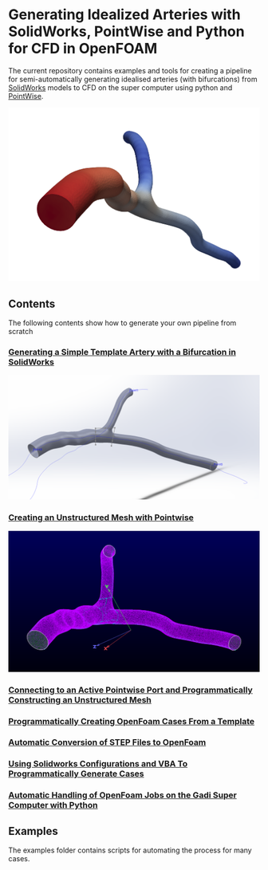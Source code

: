# Generating Idealized Arteries with SolidWorks, PointWise and Python for CFD in OpenFOAM

The current repository contains examples and tools for creating a pipeline
for semi-automatically generating idealised arteries (with bifurcations) from [SolidWorks](https://www.solidworks.com/) models to CFD on
the super computer using python and [PointWise](https://www.pointwise.com/).

![](./docs/images/open_foam_case.PNG)

## Contents

The following contents show how to generate your own pipeline from scratch

### [Generating a Simple Template Artery with a Bifurcation in SolidWorks](./docs/00_generating_a_ideal_artery_in_solidworks.md)

![](./docs/images/solidworks_template_artery.PNG)

### [Creating an Unstructured Mesh with Pointwise](./docs/01_generating_an_unsctructured_mesh_for_CFD_in_solidworks.md)

![](./docs/images/unstructured_grid_generation/inlet_outlet_patched.PNG)

### [Connecting to an Active Pointwise Port and Programmatically Constructing an Unstructured Mesh](./docs/02_convert_step_to_openfoam_with_pointwise_python_api.ipynb)

### [Programmatically Creating OpenFoam Cases From a Template](./docs/03_programatically_creating_openfoam_cases_from_a_template.ipynb)

### [Automatic Conversion of STEP Files to OpenFoam](./docs/04_automatically_convert_step_files_to_openfoam_with_an_observer.ipynb)

### [Using Solidworks Configurations and VBA To Programmatically Generate Cases](./docs/05_using_solidworks_configurations_and_vba_to_programatically_generate_examples.md)

### [Automatic Handling of OpenFoam Jobs on the Gadi Super Computer with Python](./docs/06_automatic_handling_of_super_computer_jobs_with_python.ipynb)

## Examples

The examples folder contains scripts for automating the process for many cases.
